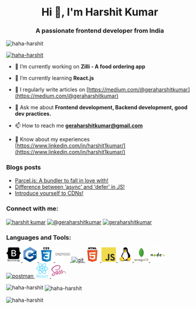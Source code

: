 <h1 align="center">Hi 👋, I'm Harshit Kumar</h1>
<h3 align="center">A passionate frontend developer from India</h3>

<p align="left"> <img src="https://komarev.com/ghpvc/?username=haha-harshit&label=Profile%20views&color=0e75b6&style=flat" alt="haha-harshit" /> </p>

<p align="left"> <a href="https://github.com/ryo-ma/github-profile-trophy"><img src="https://github-profile-trophy.vercel.app/?username=haha-harshit" alt="haha-harshit" /></a> </p>

- 🔭 I’m currently working on **Zilli - A food ordering app**

- 🌱 I’m currently learning **React.js**

- 📝 I regularly write articles on [https://medium.com/@geraharshitkumar](https://medium.com/@geraharshitkumar)

- 💬 Ask me about **Frontend development, Backend development, good dev practices.**

- 📫 How to reach me **geraharshitkumar@gmail.com**

- 📄 Know about my experiences [https://www.linkedin.com/in/harshit1kumar/](https://www.linkedin.com/in/harshit1kumar/)

### Blogs posts
<!-- BLOG-POST-LIST:START -->
- [Parcel.js: A bundler to fall in love with!](https://medium.com/@geraharshitkumar/parcel-js-a-bundler-to-fall-in-love-with-b08203760054?source=rss-f74606a80b71------2)
- [Difference between ‘async’ and ‘defer’ in JS!](https://medium.com/@geraharshitkumar/difference-between-async-and-defer-in-js-9cc99264f15f?source=rss-f74606a80b71------2)
- [Introduce yourself to CDNs!](https://medium.com/@geraharshitkumar/introduce-yourself-to-cdns-by-harshit-7be2a27a09?source=rss-f74606a80b71------2)
<!-- BLOG-POST-LIST:END -->

<h3 align="left">Connect with me:</h3>
<p align="left">
<a href="https://linkedin.com/in/harshit kumar" target="blank"><img align="center" src="https://raw.githubusercontent.com/rahuldkjain/github-profile-readme-generator/master/src/images/icons/Social/linked-in-alt.svg" alt="harshit kumar" height="30" width="40" /></a>
<a href="https://medium.com/@geraharshitkumar" target="blank"><img align="center" src="https://raw.githubusercontent.com/rahuldkjain/github-profile-readme-generator/master/src/images/icons/Social/medium.svg" alt="@geraharshitkumar" height="30" width="40" /></a>
<a href="https://www.leetcode.com/geraharshitkumar" target="blank"><img align="center" src="https://raw.githubusercontent.com/rahuldkjain/github-profile-readme-generator/master/src/images/icons/Social/leet-code.svg" alt="geraharshitkumar" height="30" width="40" /></a>
</p>

<h3 align="left">Languages and Tools:</h3>
<p align="left"> <a href="https://getbootstrap.com" target="_blank" rel="noreferrer"> <img src="https://raw.githubusercontent.com/devicons/devicon/master/icons/bootstrap/bootstrap-plain-wordmark.svg" alt="bootstrap" width="40" height="40"/> </a> <a href="https://www.w3schools.com/cpp/" target="_blank" rel="noreferrer"> <img src="https://raw.githubusercontent.com/devicons/devicon/master/icons/cplusplus/cplusplus-original.svg" alt="cplusplus" width="40" height="40"/> </a> <a href="https://www.w3schools.com/css/" target="_blank" rel="noreferrer"> <img src="https://raw.githubusercontent.com/devicons/devicon/master/icons/css3/css3-original-wordmark.svg" alt="css3" width="40" height="40"/> </a> <a href="https://expressjs.com" target="_blank" rel="noreferrer"> <img src="https://raw.githubusercontent.com/devicons/devicon/master/icons/express/express-original-wordmark.svg" alt="express" width="40" height="40"/> </a> <a href="https://git-scm.com/" target="_blank" rel="noreferrer"> <img src="https://www.vectorlogo.zone/logos/git-scm/git-scm-icon.svg" alt="git" width="40" height="40"/> </a> <a href="https://www.w3.org/html/" target="_blank" rel="noreferrer"> <img src="https://raw.githubusercontent.com/devicons/devicon/master/icons/html5/html5-original-wordmark.svg" alt="html5" width="40" height="40"/> </a> <a href="https://developer.mozilla.org/en-US/docs/Web/JavaScript" target="_blank" rel="noreferrer"> <img src="https://raw.githubusercontent.com/devicons/devicon/master/icons/javascript/javascript-original.svg" alt="javascript" width="40" height="40"/> </a> <a href="https://www.linux.org/" target="_blank" rel="noreferrer"> <img src="https://raw.githubusercontent.com/devicons/devicon/master/icons/linux/linux-original.svg" alt="linux" width="40" height="40"/> </a> <a href="https://www.mongodb.com/" target="_blank" rel="noreferrer"> <img src="https://raw.githubusercontent.com/devicons/devicon/master/icons/mongodb/mongodb-original-wordmark.svg" alt="mongodb" width="40" height="40"/> </a> <a href="https://nodejs.org" target="_blank" rel="noreferrer"> <img src="https://raw.githubusercontent.com/devicons/devicon/master/icons/nodejs/nodejs-original-wordmark.svg" alt="nodejs" width="40" height="40"/> </a> <a href="https://postman.com" target="_blank" rel="noreferrer"> <img src="https://www.vectorlogo.zone/logos/getpostman/getpostman-icon.svg" alt="postman" width="40" height="40"/> </a> <a href="https://reactjs.org/" target="_blank" rel="noreferrer"> <img src="https://raw.githubusercontent.com/devicons/devicon/master/icons/react/react-original-wordmark.svg" alt="react" width="40" height="40"/> </a> <a href="https://sass-lang.com" target="_blank" rel="noreferrer"> <img src="https://raw.githubusercontent.com/devicons/devicon/master/icons/sass/sass-original.svg" alt="sass" width="40" height="40"/> </a> </p>

<p><img align="left" src="https://github-readme-stats.vercel.app/api/top-langs?username=haha-harshit&show_icons=true&locale=en&layout=compact" alt="haha-harshit" /></p>

<p>&nbsp;<img align="center" src="https://github-readme-stats.vercel.app/api?username=haha-harshit&show_icons=true&locale=en" alt="haha-harshit" /></p>

<p><img align="center" src="https://github-readme-streak-stats.herokuapp.com/?user=haha-harshit&" alt="haha-harshit" /></p>
